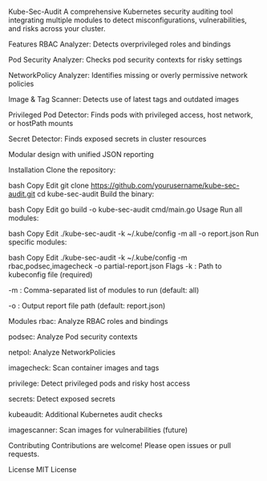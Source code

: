 Kube-Sec-Audit
A comprehensive Kubernetes security auditing tool integrating multiple modules to detect misconfigurations, vulnerabilities, and risks across your cluster.

Features
RBAC Analyzer: Detects overprivileged roles and bindings

Pod Security Analyzer: Checks pod security contexts for risky settings

NetworkPolicy Analyzer: Identifies missing or overly permissive network policies

Image & Tag Scanner: Detects use of latest tags and outdated images

Privileged Pod Detector: Finds pods with privileged access, host network, or hostPath mounts

Secret Detector: Finds exposed secrets in cluster resources

Modular design with unified JSON reporting

Installation
Clone the repository:

bash
Copy
Edit
git clone https://github.com/yourusername/kube-sec-audit.git
cd kube-sec-audit
Build the binary:

bash
Copy
Edit
go build -o kube-sec-audit cmd/main.go
Usage
Run all modules:

bash
Copy
Edit
./kube-sec-audit -k ~/.kube/config -m all -o report.json
Run specific modules:

bash
Copy
Edit
./kube-sec-audit -k ~/.kube/config -m rbac,podsec,imagecheck -o partial-report.json
Flags
-k : Path to kubeconfig file (required)

-m : Comma-separated list of modules to run (default: all)

-o : Output report file path (default: report.json)

Modules
rbac: Analyze RBAC roles and bindings

podsec: Analyze Pod security contexts

netpol: Analyze NetworkPolicies

imagecheck: Scan container images and tags

privilege: Detect privileged pods and risky host access

secrets: Detect exposed secrets

kubeaudit: Additional Kubernetes audit checks

imagescanner: Scan images for vulnerabilities (future)

Contributing
Contributions are welcome! Please open issues or pull requests.

License
MIT License

